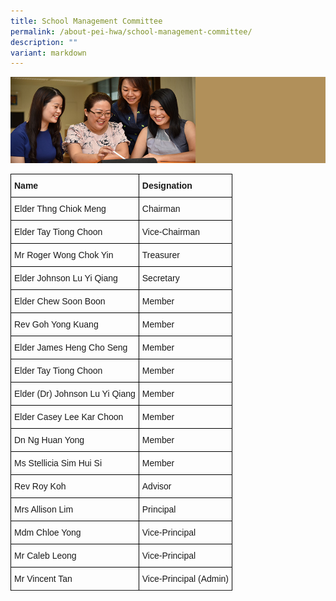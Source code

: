 ```yaml
---
title: School Management Committee
permalink: /about-pei-hwa/school-management-committee/
description: ""
variant: markdown
---
```

![](/images/Website%20Banners%20Subpage/948x260%20masterhead%20-%20About%20Pei%20Hwa4.jpg)
<style type="text/css">
.tg  {border-collapse:collapse;border-spacing:0;}
.tg td{border-color:black;border-style:solid;border-width:1px;font-family:Arial, sans-serif;font-size:14px;
  overflow:hidden;padding:10px 5px;word-break:normal;}
.tg th{border-color:black;border-style:solid;border-width:1px;font-family:Arial, sans-serif;font-size:14px;
  font-weight:normal;overflow:hidden;padding:10px 5px;word-break:normal;}
.tg .tg-cly1{text-align:left;vertical-align:middle}
.tg .tg-yla0{font-weight:bold;text-align:left;vertical-align:middle}
</style>
<table class="tg">
<thead>
  <tr>
    <th class="tg-yla0"><span style="color:inherit;background-color:transparent">Name</span></th>
    <th class="tg-yla0"><span style="color:inherit;background-color:transparent">Designation</span></th>
  </tr>
</thead>
<tbody>
  <tr>
    <td class="tg-cly1"><span style="color:inherit;background-color:transparent">Elder Thng Chiok Meng </span><br></td>
    <td class="tg-cly1"><span style="color:inherit;background-color:transparent">Chairman</span><br></td>
  </tr>
  <tr>
    <td class="tg-cly1"><span style="color:inherit;background-color:transparent">Elder Tay Tiong Choon</span><br></td>
    <td class="tg-cly1"><span style="color:inherit;background-color:transparent">Vice-Chairman</span><br></td>
  </tr>
  <tr>
    <td class="tg-cly1"><span style="color:inherit;background-color:transparent"> Mr Roger Wong Chok Yin</span></td>
    <td class="tg-cly1"><span style="color:inherit;background-color:transparent"> Treasurer</span></td>
  </tr>
  <tr>
    <td class="tg-cly1"><span style="color:inherit;background-color:transparent">Elder Johnson Lu Yi Qiang </span><br></td>
    <td class="tg-cly1"><span style="color:inherit;background-color:transparent">Secretary</span><br></td>
  </tr>
		<tr>
    <td class="tg-cly1"><span style="color:inherit;background-color:transparent">Elder Chew Soon Boon  </span><br></td>
    <td class="tg-cly1"><span style="color:inherit;background-color:transparent">Member</span><br></td>
  </tr>
	<tr>
    <td class="tg-cly1"><span style="color:inherit;background-color:transparent">Rev Goh Yong Kuang</span><br></td>
    <td class="tg-cly1"><span style="color:inherit;background-color:transparent">Member</span><br></td>
  </tr>
	  <tr>
    <td class="tg-cly1"><span style="color:inherit;background-color:transparent">Elder James Heng Cho Seng</span><br></td>
    <td class="tg-cly1"><span style="color:inherit;background-color:transparent">Member</span><br></td>
  </tr>
  <tr>
    <td class="tg-cly1"><span style="color:inherit;background-color:transparent">Elder Tay Tiong Choon</span><br></td>
    <td class="tg-cly1"><span style="color:inherit;background-color:transparent">Member</span><br></td>
  </tr>
  <tr>
    <td class="tg-cly1"><span style="color:inherit;background-color:transparent">Elder (Dr) Johnson Lu Yi Qiang</span><br></td>
    <td class="tg-cly1"><span style="color:inherit;background-color:transparent">Member</span><br></td>
  </tr>
	  <tr>
		</tr><tr>
    <td class="tg-cly1"><span style="color:inherit;background-color:transparent">Elder Casey Lee Kar Choon  </span><br></td>
    <td class="tg-cly1"><span style="color:inherit;background-color:transparent">Member</span><br></td>
  </tr><tr>
		</tr><tr>
  </tr>
	  <tr>
    <td class="tg-cly1"><span style="color:inherit;background-color:transparent">Dn Ng Huan Yong </span><br></td>
    <td class="tg-cly1"><span style="color:inherit;background-color:transparent">Member</span><br></td>
  </tr>
		  <tr>
    <td class="tg-cly1"><span style="color:inherit;background-color:transparent">Ms Stellicia Sim Hui Si </span><br></td>
    <td class="tg-cly1"><span style="color:inherit;background-color:transparent">Member</span><br></td>
  </tr>
	<tr>
    <td class="tg-cly1"><span style="color:inherit;background-color:transparent">Rev Roy Koh</span><br></td>
    <td class="tg-cly1"><span style="color:inherit;background-color:transparent">Advisor</span><br></td>
  </tr>
  <tr><td class="tg-cly1"><span style="color:inherit;background-color:transparent">Mrs Allison Lim</span><br></td>
    <td class="tg-cly1"><span style="color:inherit;background-color:transparent">Principal</span><br></td>
  </tr>
  <tr>
    <td class="tg-cly1"><span style="color:inherit;background-color:transparent">Mdm Chloe Yong</span><br></td>
    <td class="tg-cly1"><span style="color:inherit;background-color:transparent">Vice-Principal</span><br></td>
  </tr>
  <tr>
		 </tr><tr>
    <td class="tg-cly1"><span style="color:inherit;background-color:transparent">Mr Caleb Leong</span><br></td>
    <td class="tg-cly1"><span style="color:inherit;background-color:transparent">Vice-Principal</span><br></td>
  </tr>
    <tr>
    <td class="tg-cly1"><span style="color:inherit;background-color:transparent">Mr Vincent Tan</span><br></td>
    <td class="tg-cly1"><span style="color:inherit;background-color:transparent">Vice-Principal (Admin)</span><br></td>
  </tr>
	  <tr>
   
</tr></tbody>
</table>